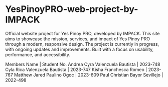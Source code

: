 # YesPinoyPRO-web-project-by-IMPACK
Official website project for Yes Pinoy PRO, developed by IMPACK. This site aims to showcase the mission, services, and impact of Yes Pinoy PRO through a modern, responsive design. The project is currently in progress, with ongoing updates and improvements. Built with a focus on usability, performance, and accessibility.

Members Name                          | Student No.
Andrea Cyra Valenzuela Bautista       | 2023-748
Cyla Rica Valenzuela Bautista         | 2023-747
Kisha Franchesca Romeo                | 2023-767
Matthew Jared Paulino Ogoc            | 2023-609
Paul Christian Bayor Sevillejo        | 2022-498
